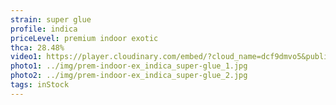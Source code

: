 ```yaml
---
strain: super glue
profile: indica
priceLevel: premium indoor exotic
thca: 28.48%
video1: https://player.cloudinary.com/embed/?cloud_name=dcf9dmvo5&public_id=prem-aaa-plus_indica_super-glue_1_owgynm&profile=flower
photo1: ../img/prem-indoor-ex_indica_super-glue_1.jpg
photo2: ../img/prem-indoor-ex_indica_super-glue_2.jpg
tags: inStock
---
```

